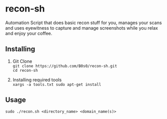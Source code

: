 # recon-sh
Automation Script that does basic recon stuff for you, manages your scans and uses eyewitness to capture and manage screenshots while you relax and enjoy your coffee.

## Installing

1. Git Clone<br>
 `git clone https://github.com/B0s0/recon-sh.git`<br>
 `cd recon-sh`

2. Installing required tools<br>
  `xargs -a tools.txt sudo apt-get install`
  

## Usage

`sudo ./recon.sh <directory_name> <domain_name(s)>`


